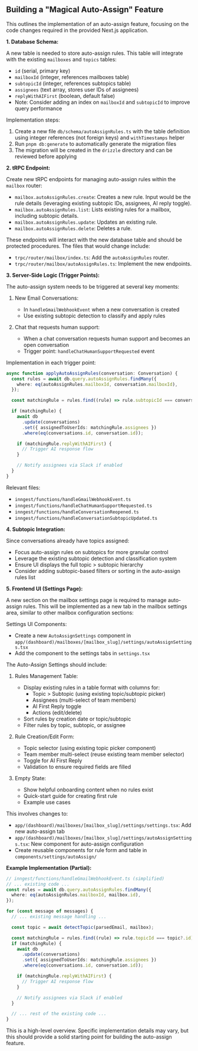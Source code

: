 ## Building a "Magical Auto-Assign" Feature

This outlines the implementation of an auto-assign feature, focusing on the code changes required in the provided Next.js application.

**1. Database Schema:**

A new table is needed to store auto-assign rules. This table will integrate with the existing `mailboxes` and `topics` tables:

- `id` (serial, primary key)
- `mailboxId` (integer, references mailboxes table)
- `subtopicId` (integer, references subtopics table)
- `assignees` (text array, stores user IDs of assignees)
- `replyWithAIFirst` (boolean, default false)
- Note: Consider adding an index on `mailboxId` and `subtopicId` to improve query performance

Implementation steps:

1. Create a new file `db/schema/autoAssignRules.ts` with the table definition using integer references (not foreign keys) and `withTimestamps` helper
2. Run `pnpm db:generate` to automatically generate the migration files
3. The migration will be created in the `drizzle` directory and can be reviewed before applying

**2. tRPC Endpoint:**

Create new tRPC endpoints for managing auto-assign rules within the `mailbox` router:

- `mailbox.autoAssignRules.create`: Creates a new rule. Input would be the rule details (leveraging existing subtopic IDs, assignees, AI reply toggle).
- `mailbox.autoAssignRules.list`: Lists existing rules for a mailbox, including subtopic details.
- `mailbox.autoAssignRules.update`: Updates an existing rule.
- `mailbox.autoAssignRules.delete`: Deletes a rule.

These endpoints will interact with the new database table and should be protected procedures. The files that would change include:

- `trpc/router/mailbox/index.ts`: Add the `autoAssignRules` router.
- `trpc/router/mailbox/autoAssignRules.ts`: Implement the new endpoints.

**3. Server-Side Logic (Trigger Points):**

The auto-assign system needs to be triggered at several key moments:

1. New Email Conversations:

   - In `handleGmailWebhookEvent` when a new conversation is created
   - Use existing subtopic detection to classify and apply rules

2. Chat that requests human support:
   - When a chat conversation requests human support and becomes an open conversation
   - Trigger point: `handleChatHumanSupportRequested` event

Implementation in each trigger point:

```typescript
async function applyAutoAssignRules(conversation: Conversation) {
  const rules = await db.query.autoAssignRules.findMany({
    where: eq(autoAssignRules.mailboxId, conversation.mailboxId),
  });

  const matchingRule = rules.find((rule) => rule.subtopicId === conversation.subtopicId);

  if (matchingRule) {
    await db
      .update(conversations)
      .set({ assignedToUserIds: matchingRule.assignees })
      .where(eq(conversations.id, conversation.id));

    if (matchingRule.replyWithAIFirst) {
      // Trigger AI response flow
    }

    // Notify assignees via Slack if enabled
  }
}
```

Relevant files:

- `inngest/functions/handleGmailWebhookEvent.ts`
- `inngest/functions/handleChatHumanSupportRequested.ts`
- `inngest/functions/handleConversationReopened.ts`
- `inngest/functions/handleConversationSubtopicUpdated.ts`

**4. Subtopic Integration:**

Since conversations already have topics assigned:

- Focus auto-assign rules on subtopics for more granular control
- Leverage the existing subtopic detection and classification system
- Ensure UI displays the full topic > subtopic hierarchy
- Consider adding subtopic-based filters or sorting in the auto-assign rules list

**5. Frontend UI (Settings Page):**

A new section on the mailbox settings page is required to manage auto-assign rules. This will be implemented as a new tab in the mailbox settings area, similar to other mailbox configuration sections:

Settings UI Components:

- Create a new `AutoAssignSettings` component in `app/(dashboard)/mailboxes/[mailbox_slug]/settings/autoAssignSettings.tsx`
- Add the component to the settings tabs in `settings.tsx`

The Auto-Assign Settings should include:

1. Rules Management Table:

   - Display existing rules in a table format with columns for:
     - Topic > Subtopic (using existing topic/subtopic picker)
     - Assignees (multi-select of team members)
     - AI First Reply toggle
     - Actions (edit/delete)
   - Sort rules by creation date or topic/subtopic
   - Filter rules by topic, subtopic, or assignee

2. Rule Creation/Edit Form:

   - Topic selector (using existing topic picker component)
   - Team member multi-select (reuse existing team member selector)
   - Toggle for AI First Reply
   - Validation to ensure required fields are filled

3. Empty State:
   - Show helpful onboarding content when no rules exist
   - Quick-start guide for creating first rule
   - Example use cases

This involves changes to:

- `app/(dashboard)/mailboxes/[mailbox_slug]/settings/settings.tsx`: Add new auto-assign tab
- `app/(dashboard)/mailboxes/[mailbox_slug]/settings/autoAssignSettings.tsx`: New component for auto-assign configuration
- Create reusable components for rule form and table in `components/settings/autoAssign/`

**Example Implementation (Partial):**

```typescript
// inngest/functions/handleGmailWebhookEvent.ts (simplified)
// ... existing code ...
const rules = await db.query.autoAssignRules.findMany({
  where: eq(autoAssignRules.mailboxId, mailbox.id),
});

for (const message of messages) {
  // ... existing message handling ...

  const topic = await detectTopic(parsedEmail, mailbox);

  const matchingRule = rules.find((rule) => rule.topicId === topic?.id);
  if (matchingRule) {
    await db
      .update(conversations)
      .set({ assignedToUserIds: matchingRule.assignees })
      .where(eq(conversations.id, conversation.id));

    if (matchingRule.replyWithAIFirst) {
      // Trigger AI response flow
    }

    // Notify assignees via Slack if enabled
  }

  // ... rest of the existing code ...
}
```

This is a high-level overview. Specific implementation details may vary, but this should provide a solid starting point for building the auto-assign feature.
